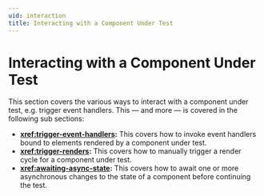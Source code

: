 ```yaml
---
uid: interaction
title: Interacting with a Component Under Test
---
```


# Interacting with a Component Under Test

This section covers the various ways to interact with a component under test, e.g. trigger event handlers. This &mdash; and more &mdash; is covered in the following sub sections:

- **<xref:trigger-event-handlers>:** This covers how to invoke event handlers bound to elements rendered by a component under test.
- **<xref:trigger-renders>:** This covers how to manually trigger a render cycle for a component under test.
- **<xref:awaiting-async-state>:** This covers how to await one or more asynchronous changes to the state of a component before continuing the test.
<!--stackedit_data:
eyJoaXN0b3J5IjpbMzgxNzUyMTEzLDY0ODExMjkwN119
-->